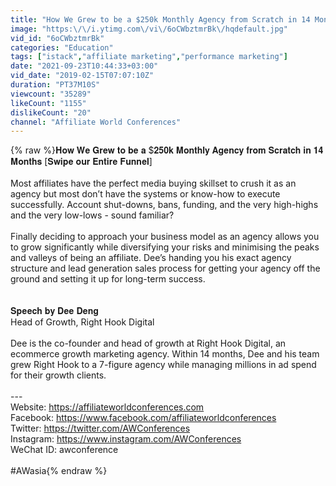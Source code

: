 ```yaml
---
title: "How We Grew to be a $250k Monthly Agency from Scratch in 14 Months | Dee Deng, AWasia 2018"
image: "https:\/\/i.ytimg.com\/vi\/6oCWbztmrBk\/hqdefault.jpg"
vid_id: "6oCWbztmrBk"
categories: "Education"
tags: ["istack","affiliate marketing","performance marketing"]
date: "2021-09-23T10:44:33+03:00"
vid_date: "2019-02-15T07:07:10Z"
duration: "PT37M10S"
viewcount: "35289"
likeCount: "1155"
dislikeCount: "20"
channel: "Affiliate World Conferences"
---
```

{% raw %}𝐇𝐨𝐰 𝐖𝐞 𝐆𝐫𝐞𝐰 𝐭𝐨 𝐛𝐞 𝐚 $𝟐𝟓𝟎𝐤 𝐌𝐨𝐧𝐭𝐡𝐥𝐲 𝐀𝐠𝐞𝐧𝐜𝐲 𝐟𝐫𝐨𝐦 𝐒𝐜𝐫𝐚𝐭𝐜𝐡 𝐢𝐧 𝟏𝟒 𝐌𝐨𝐧𝐭𝐡𝐬 [𝐒𝐰𝐢𝐩𝐞 𝐨𝐮𝐫 𝐄𝐧𝐭𝐢𝐫𝐞 𝐅𝐮𝐧𝐧𝐞𝐥]<br /><br />Most affiliates have the perfect media buying skillset to crush it as an agency but most don’t have the systems or know-how to execute successfully. Account shut-downs, bans, funding, and the very high-highs and the very low-lows - sound familiar?<br /><br />Finally deciding to approach your business model as an agency allows you to grow significantly while diversifying your risks and minimising the peaks and valleys of being an affiliate. Dee’s handing you his exact agency structure and lead generation sales process for getting your agency off the ground and setting it up for long-term success.<br /><br /><br />𝐒𝐩𝐞𝐞𝐜𝐡 𝐛𝐲 𝐃𝐞𝐞 𝐃𝐞𝐧𝐠<br />Head of Growth, Right Hook Digital<br /><br />Dee is the co-founder and head of growth at Right Hook Digital, an ecommerce growth marketing agency.  Within 14 months, Dee and his team grew Right Hook to a 7-figure agency while managing millions in ad spend for their growth clients.<br /><br />---<br />Website: <a rel="nofollow" target="blank" href="https://affiliateworldconferences.com">https://affiliateworldconferences.com</a><br />Facebook: <a rel="nofollow" target="blank" href="https://www.facebook.com/affiliateworldconferences">https://www.facebook.com/affiliateworldconferences</a><br />Twitter: <a rel="nofollow" target="blank" href="https://twitter.com/AWConferences">https://twitter.com/AWConferences</a><br />Instagram: <a rel="nofollow" target="blank" href="https://www.instagram.com/AWConferences">https://www.instagram.com/AWConferences</a><br />WeChat ID: awconference<br /><br />#AWasia{% endraw %}
